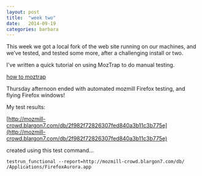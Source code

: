 ```yaml
---
layout: post
title:  "week two"
date:   2014-09-19
categories: barbara
---
```


This week we got a local fork of the web site running on our machines, and we’ve tested, and tested some more, after a challenging install or two.

I've written a quick tutorial on using MozTrap to do manual testing.

[how to moztrap](2014/09/17/how-to-moztrap/)

Thursday afternoon ended with automated mozmill Firefox testing, and flying Firefox windows! 

My test results:

[http://mozmill-crowd.blargon7.com/db/2f982f72826307fed840a3b11c3b775e](http://mozmill-crowd.blargon7.com/db/2f982f72826307fed840a3b11c3b775e)

created using this test command...

`testrun_functional --report=http://mozmill-crowd.blargon7.com/db/ /Applications/FirefoxAurora.app`
